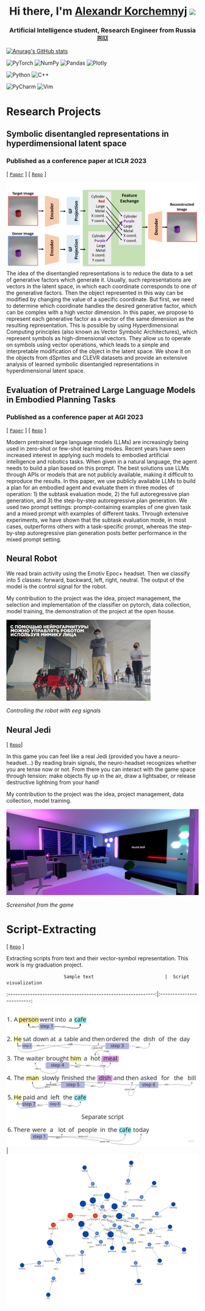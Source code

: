<h1 align="center">Hi there, I'm <a href="https://vk.com/yesssense" target="_blank">Alexandr Korchemnyj</a> 
<img src="https://github.com/blackcater/blackcater/raw/main/images/Hi.gif" height="32"/></h1>
<h3 align="center">Artificial Intelligence student, Research Engineer from Russia 🇷🇺</h3>

[![Anurag's GitHub stats](https://github-readme-stats.vercel.app/api?username=Yessense&include_all_commits=true)](https://github.com/anuraghazra/github-readme-stats)

![PyTorch](https://img.shields.io/badge/PyTorch-%23EE4C2C.svg?style=plastic&logo=PyTorch&logoColor=white)
![NumPy](https://img.shields.io/badge/numpy-%23013243.svg?style=plastic&logo=numpy&logoColor=white)
![Pandas](https://img.shields.io/badge/pandas-%23150458.svg?style=plastic&logo=pandas&logoColor=white)
![Plotly](https://img.shields.io/badge/Plotly-%233F4F75.svg?style=plastic&logo=plotly&logoColor=white)

![Python](https://img.shields.io/badge/python-3670A0?style=plastic&logo=python&logoColor=ffdd54)
![C++](https://img.shields.io/badge/c++-%2300599C.svg?style=plastic&logo=c%2B%2B&logoColor=white)

![PyCharm](https://img.shields.io/badge/pycharm-143?style=plastic&logo=pycharm&logoColor=black&color=black&labelColor=green)
![Vim](https://img.shields.io/badge/VIM-%2311AB00.svg?style=plastic&logo=vim&logoColor=white)

# Research Projects

## Symbolic disentangled representations in hyperdimensional latent space

### Published as a conference paper at ICLR 2023

[ [`Paper`](https://airi.net/ru/articles/symbolic-disentangled-representations-in-hyperdimensional-latent-space/) ] [ [`Repo`](https://github.com/Yessense/paired_codebook_ae) ]

![exchange.png](projects%2Farsyd%2Fexchange.png)
The idea of the disentangled representations is to reduce the data to a set of generative
factors which generate it. Usually, such representations are vectors in the
latent space, in which each coordinate corresponds to one of the generative factors. Then
the object represented in this way can be modified by changing the
value of a specific coordinate. But first, we need to determine which coordinate
handles the desired generative factor, which can be complex with a high vector dimension.
In this paper, we propose to represent each generative factor as a vector
of the same dimension as the resulting representation. This is possible by using
Hyperdimensional Computing principles (also known as Vector Symbolic Architectures), which
represent symbols as high-dimensional vectors. They allow us
to operate on symbols using vector operations, which leads to a simple and interpretable
modification of the object in the latent space. We show it on the objects
from dSprites and CLEVR datasets and provide an extensive analysis of learned
symbolic disentangled representations in hyperdimensional latent space.

## Evaluation of Pretrained Large Language Models in Embodied Planning Tasks

### Published as a conference paper at AGI 2023

[ [`Paper`](https://link.springer.com/chapter/10.1007/978-3-031-33469-6_23) ] [ [`Repo`](https://github.com/Yessense/llm_planning) ]

Modern pretrained large language models (LLMs) are increasingly being used in zero-shot or
few-shot learning modes. Recent years have seen increased interest in applying such models
to embodied artificial intelligence and robotics tasks. When given in a natural language,
the agent needs to build a plan based on this prompt. The best solutions use LLMs through
APIs or models that are not publicly available, making it difficult to reproduce the
results. In this paper, we use publicly available LLMs to build a plan for an embodied
agent and evaluate them in three modes of operation: 1) the subtask evaluation mode, 2)
the full autoregressive plan generation, and 3) the step-by-step autoregressive plan
generation. We used two prompt settings: prompt-containing examples of one given task and
a mixed prompt with examples of different tasks. Through extensive experiments, we have
shown that the subtask evaluation mode, in most cases, outperforms others with a
task-specific prompt, whereas the step-by-step autoregressive plan generation posts better
performance in the mixed prompt setting.

## Neural Robot

We read brain activity using the Emotiv Epoc+ headset. Then we classify into 5 classes:
forward, backward, left, right,
neutral. The output of the model is the control signal for the robot.

My contribution to the project was the idea, project management, the selection and
implementation of the classifier on
pytorch, data collection, model training, the demonstration of the project at the open
house.

<img src="projects/neural_robot/neural_robot.png" alt="Controlling the robot with eeg
signals"
width=75% >

*Controlling the robot with eeg signals*

## Neural Jedi

[ [`Repo`](https://github.com/RTUITLab/NeuralJedi)]

In this game you can feel like a real Jedi (provided you have a neuro-headset...) By
reading brain signals, the
neuro-headset recognizes whether you are tense now or not. From there you can interact
with the game space through
tension: make objects fly up in the air, draw a lightsaber, or release destructive
lightning from your hand!

My contribution to the project was the idea, project management, data collection, model
training.

<img src="projects/neural_jedi/neural_jedi.png" alt="Controlling the robot with eeg
signals"
width=100% >

*Screenshot from the game*

# Script-Extracting

[ [`Repo`](https://github.com/Yessense/map-script) ]

Extracting scripts from text and their vector-symbol representation. This work is my
graduation project.

                         Sample text                          |  Script visualization

:------------------------------------------------------------:|:-------------------------:
![](projects/script_extraction/separate_scripts_example.jpg) |  ![](projects/script_extraction/text_6.png)
